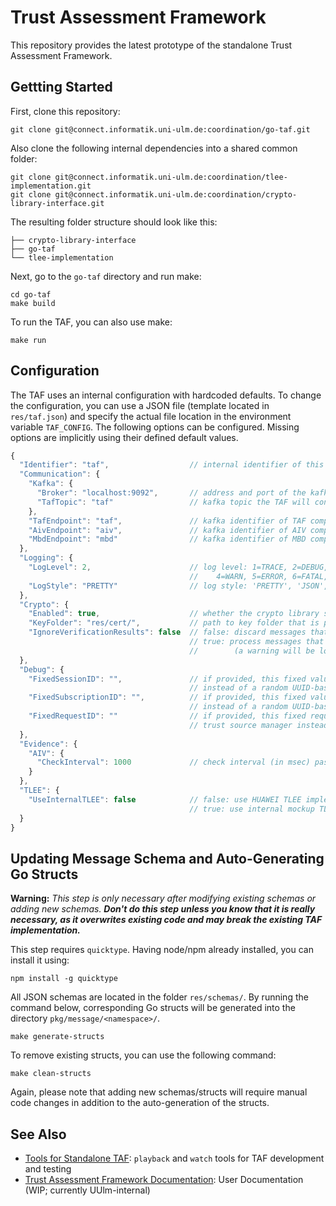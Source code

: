 # Trust Assessment Framework

This repository provides the latest prototype of the standalone Trust Assessment Framework.

## Gettting Started

First, clone this repository:
```shell
git clone git@connect.informatik.uni-ulm.de:coordination/go-taf.git
```

Also clone the following internal dependencies into a shared common folder:
```shell
git clone git@connect.informatik.uni-ulm.de:coordination/tlee-implementation.git
git clone git@connect.informatik.uni-ulm.de:coordination/crypto-library-interface.git
```

The resulting folder structure should look like this:
```
├── crypto-library-interface
├── go-taf
└── tlee-implementation
```

Next, go to the `go-taf` directory and run make:

```shell
cd go-taf
make build
```

To run the TAF, you can also use make: 

```shell
make run
```

## Configuration

The TAF uses an internal configuration with hardcoded defaults. To change the configuration, you can use a JSON file (template located in `res/taf.json`) and specify the actual file location in the environment variable `TAF_CONFIG`. The following options can be configured. Missing options are implicitly using their defined default values.

```js
{
  "Identifier": "taf",                  // internal identifier of this instance 
  "Communication": {
    "Kafka": {
      "Broker": "localhost:9092",       // address and port of the kafka bootstrap server
      "TafTopic": "taf"                 // kafka topic the TAF will consume
    },
    "TafEndpoint": "taf",               // kafka identifier of TAF component
    "AivEndpoint": "aiv",               // kafka identifier of AIV component
    "MbdEndpoint": "mbd"                // kafka identifier of MBD component
  },
  "Logging": {
    "LogLevel": 2,                      // log level: 1=TRACE, 2=DEBUG, 3=INFO,
                                        //    4=WARN, 5=ERROR, 6=FATAL, 7=PRINT
    "LogStyle": "PRETTY"                // log style: 'PRETTY', 'JSON', or 'PLAIN'
  },
  "Crypto": {
    "Enabled": true,                    // whether the crypto library should be used or not
    "KeyFolder": "res/cert/",           // path to key folder that is passed to crypto library
    "IgnoreVerificationResults": false  // false: discard messages that failed to verify
                                        // true: process messages that failed to verify
                                        //        (a warning will be logged to console)
  },
  "Debug": {
    "FixedSessionID": "",               // if provided, this fixed value is used by the TAM
                                        // instead of a random UUID-based session id
    "FixedSubscriptionID": "",          // if provided, this fixed value is used by the TAM
                                        // instead of a random UUID-based subscription id
    "FixedRequestID": ""                // if provided, this fixed request id is used by the
                                        // trust source manager instead of a random UUID-based id
  },
  "Evidence": {
    "AIV": {
      "CheckInterval": 1000             // check interval (in msec) passed to AIV in AivSubscribeRequest
    }
  },
  "TLEE": {
    "UseInternalTLEE": false            // false: use HUAWEI TLEE implementation
                                        // true: use internal mockup TLEE instead
  }
}
```

## Updating Message Schema and Auto-Generating Go Structs

**Warning:** *This step is only necessary after modifying existing schemas or adding new schemas. **Don't do this step unless you know that it is really necessary, as it overwrites existing code and may break the existing TAF implementation.***

This step requires `quicktype`. Having node/npm already installed, you can install it using:

```shell
npm install -g quicktype
```

All JSON schemas are located in the folder `res/schemas/`.
By running the command below, corresponding Go structs will be generated into the directory `pkg/message/<namespace>/`. 

```shell
make generate-structs 
```

To remove existing structs, you can use the following command:

```shell
make clean-structs 
```

Again, please note that adding new schemas/structs will require manual code changes in addition to the auto-generation of the structs.


## See Also

 * [Tools for Standalone TAF](https://connect.informatik.uni-ulm.de/coordination/go-taf-tools): `playback` and `watch` tools for TAF development and testing
 * [Trust Assessment Framework Documentation](https://connect.p.lxd-vs.uni-ulm.de/standalone-taf-documentation): User Documentation (WIP; currently UUlm-internal)

